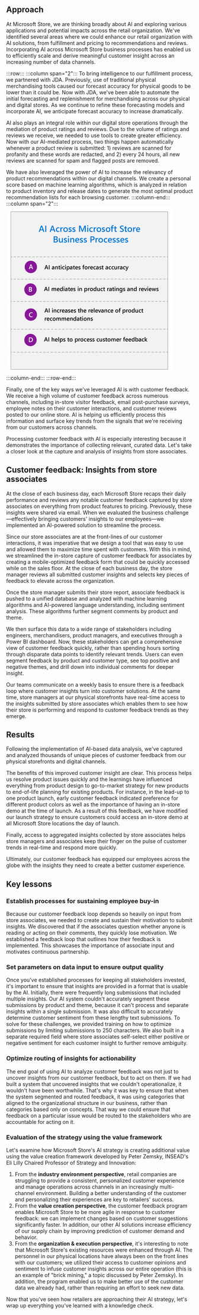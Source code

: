 ## Approach

At Microsoft Store, we are thinking broadly about AI and exploring various applications and potential impacts across the retail organization. We've identified several areas where we could enhance our retail organization with AI solutions, from fulfillment and pricing to recommendations and reviews. Incorporating AI across Microsoft Store business processes has enabled us to efficiently scale and derive meaningful customer insight across an increasing number of data channels.

:::row:::
:::column span="2":::
To bring intelligence to our fulfillment process, we partnered with JDA. Previously, use of traditional physical merchandising tools caused our forecast accuracy for physical goods to be lower than it could be. Now with JDA, we've been able to automate the initial forecasting and replenishment for merchandising across our physical and digital stores. As we continue to refine these forecasting models and incorporate AI, we anticipate forecast accuracy to increase dramatically.

AI also plays an integral role within our digital store operations through the mediation of product ratings and reviews. Due to the volume of ratings and reviews we receive, we needed to use tools to create greater efficiency. Now with our AI-mediated process, two things happen automatically whenever a product review is submitted: 1) reviews are scanned for profanity and these words are redacted, and 2) every 24 hours, all new reviews are scanned for spam and flagged posts are removed.

We have also leveraged the power of AI to increase the relevancy of product recommendations within our digital channels. We create a personal score based on machine learning algorithms, which is analyzed in relation to product inventory and release dates to generate the most optimal product recommendation lists for each browsing customer.
:::column-end:::
:::column span="2":::
![AI Across Microsoft Store Business Processes: A. AI anticipates forecast accuracy, B. AI mediates in product ratings and reviews, C. AI increases the relevance of product recommendations, D. AI helps to process customer feedback.](../media/1.4.4.B.Retail-case-study-resolution.jpg)
:::column-end:::
:::row-end:::

Finally, one of the key ways we've leveraged AI is with customer feedback. We receive a high volume of customer feedback across numerous channels, including in-store visitor feedback, email post-purchase surveys, employee notes on their customer interactions, and customer reviews posted to our online store. AI is helping us efficiently process this information and surface key trends from the signals that we're receiving from our customers across channels.

Processing customer feedback with AI is especially interesting because it demonstrates the importance of collecting relevant, curated data. Let's take a closer look at the capture and analysis of insights from store associates.

## Customer feedback: Insights from store associates

At the close of each business day, each Microsoft Store recaps their daily performance and reviews any notable customer feedback captured by store associates on everything from product features to pricing. Previously, these insights were shared via email. When we evaluated the business challenge—effectively bringing customers' insights to our employees—we implemented an AI-powered solution to streamline the process.

Since our store associates are at the front-lines of our customer interactions, it was imperative that we design a tool that was easy to use and allowed them to maximize time spent with customers. With this in mind, we streamlined the in-store capture of customer feedback for associates by creating a mobile-optimized feedback form that could be quickly accessed while on the sales floor. At the close of each business day, the store manager reviews all submitted customer insights and selects key pieces of feedback to elevate across the organization.

Once the store manager submits their store report, associate feedback is pushed to a unified database and analyzed with machine learning algorithms and AI-powered language understanding, including sentiment analysis. These algorithms further segment comments by product and theme.

We then surface this data to a wide range of stakeholders including engineers, merchandisers, product managers, and executives through a Power BI dashboard. Now, these stakeholders can get a comprehensive view of customer feedback quickly, rather than spending hours sorting through disparate data points to identify relevant trends. Users can even segment feedback by product and customer type, see top positive and negative themes, and drill down into individual comments for deeper insight.

Our teams communicate on a weekly basis to ensure there is a feedback loop where customer insights turn into customer solutions. At the same time, store managers at our physical storefronts have real-time access to the insights submitted by store associates which enables them to see how their store is performing and respond to customer feedback trends as they emerge.

## Results

Following the implementation of AI-based data analysis, we've captured and analyzed thousands of unique pieces of customer feedback from our physical storefronts and digital channels.

The benefits of this improved customer insight are clear. This process helps us resolve product issues quickly and the learnings have influenced everything from product design to go-to-market strategy for new products to end-of-life planning for existing products. For instance, in the lead-up to one product launch, early customer feedback indicated preference for different product colors as well as the importance of having an in-store demo at the time of launch. As a result of this feedback, we have modified our launch strategy to ensure customers could access an in-store demo at all Microsoft Store locations the day of launch.

Finally, access to aggregated insights collected by store associates helps store managers and associates keep their finger on the pulse of customer trends in real-time and respond more quickly.

Ultimately, our customer feedback has equipped our employees across the globe with the insights they need to create a better customer experience.

## Key lessons

### Establish processes for sustaining employee buy-in

Because our customer feedback loop depends so heavily on input from store associates, we needed to create and sustain their motivation to submit insights. We discovered that if the associates question whether anyone is reading or acting on their comments, they quickly lose motivation. We established a feedback loop that outlines how their feedback is implemented. This showcases the importance of associate input and motivates continuous partnership.

### Set parameters on data input to ensure output quality

Once you've established processes for keeping all stakeholders invested, it's important to ensure that insights are provided in a format that is usable by the AI. Initially, there were frequently long submissions that included multiple insights. Our AI system couldn't accurately segment these submissions by product and theme, because it can't process and separate insights within a single submission. It was also difficult to accurately determine customer sentiment from these lengthy text submissions. To solve for these challenges, we provided training on how to optimize submissions by limiting submissions to 250 characters. We also built in a separate required field where store associates self-select either positive or negative sentiment for each customer insight to further remove ambiguity.

### Optimize routing of insights for actionability

The end goal of using AI to analyze customer feedback was not just to uncover insights from our customer feedback, but to act on them. If we had built a system that uncovered insights that we couldn't operationalize, it wouldn't have been worthwhile. That's why it was key to ensure that when the system segmented and routed feedback, it was using categories that aligned to the organizational structure in our business, rather than categories based only on concepts. That way we could ensure that feedback on a particular issue would be routed to the stakeholders who are accountable for acting on it.

### Evaluation of the strategy using the value framework

Let's examine how Microsoft Store's AI strategy is creating additional value using the value creation framework developed by Peter Zemsky, INSEAD's Eli Lilly Chaired Professor of Strategy and Innovation:

1. From the **industry environment perspective**, retail companies are struggling to provide a consistent, personalized customer experience and manage operations across channels in an increasingly multi-channel environment. Building a better understanding of the customer and personalizing their experiences are key to retailers' success.
2. From the **value creation perspective**, the customer feedback program enables Microsoft Store to be more agile in response to customer feedback: we can implement changes based on customer suggestions significantly faster. In addition, our other AI solutions increase efficiency of our supply chain by improving prediction of customer demand and behavior.
3. From the **organization & execution perspective**, it's interesting to note that Microsoft Store's existing resources were enhanced through AI. The personnel in our physical locations have always been on the front lines with our customers; we utilized their access to customer opinions and sentiment to infuse customer insights across our entire operation (this is an example of "brick mining," a topic discussed by Peter Zemsky). In addition, the program enabled us to make better use of the customer data we already had, rather than requiring an effort to seek new data.

Now that you've seen how retailers are approaching their AI strategy, let's wrap up everything you've learned with a knowledge check.